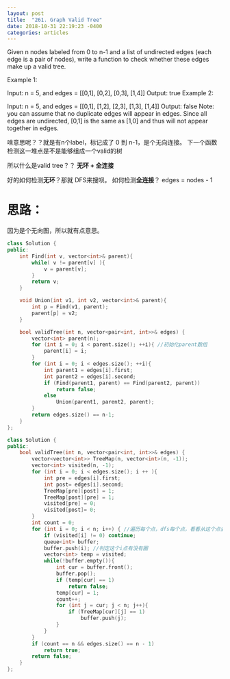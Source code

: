 ```yaml
---
layout: post
title:  "261. Graph Valid Tree"
date: 2018-10-31 22:19:23 -0400
categories: articles
---
```

Given n nodes labeled from 0 to n-1 and a list of undirected edges (each edge is a pair of nodes), write a function to check whether these edges make up a valid tree.

Example 1:

Input: n = 5, and edges = [[0,1], [0,2], [0,3], [1,4]]
Output: true
Example 2:

Input: n = 5, and edges = [[0,1], [1,2], [2,3], [1,3], [1,4]]
Output: false
Note: you can assume that no duplicate edges will appear in edges. Since all edges are undirected, [0,1] is the same as [1,0] and thus will not appear together in edges.

啥意思呢？？就是有n个label，标记成了 0 到 n-1，是个无向连接。 下一个函数检测这一堆点是不是能够组成一个valid的树

所以什么是valid tree？？ **无环 + 全连接**

好的如何检测**无环**？那就 DFS来搜呗。
如何检测**全连接**？ edges = nodes - 1

# 思路：
因为是个无向图，所以就有点意思。
```c++
class Solution {
public:
	int Find(int v, vector<int>& parent){
		while( v != parent[v] ){
			v = parent[v];
		}
		return v;
	}

	void Union(int v1, int v2, vector<int>& parent){
		int p = Find(v1, parent);
		parent[p] = v2;
	}

    bool validTree(int n, vector<pair<int, int>>& edges) {
    	vector<int> parent(n);
    	for (int i = 0; i < parent.size(); ++i){ //初始化parent数组
    		parent[i] = i;
    	}
    	for (int i = 0; i < edges.size(); ++i){
    		int parent1 = edges[i].first;
    		int parent2 = edges[i].second;
    		if (Find(parent1, parent) == Find(parent2, parent))
    			return false;
    		else 
    			Union(parent1, parent2, parent);
    	}
    	return edges.size() == n-1;
    }
};
```

```c++
class Solution {
public:
    bool validTree(int n, vector<pair<int, int>>& edges) {
        vector<vector<int>> TreeMap(n, vector<int>(n, -1));
        vector<int> visited(n, -1);
        for (int i = 0; i < edges.size(); i ++ ){
            int pre = edges[i].first;
            int post= edges[i].second;
            TreeMap[pre][post] = 1;
            TreeMap[post][pre] = 1;
            visited[pre] = 0;
            visited[post]= 0;
        }
        int count = 0;
        for (int i = 0; i < n; i++) { //遍历每个点，dfs每个点，看看从这个点会不会有圈
            if (visited[i] != 0) continue;
            queue<int> buffer;
            buffer.push(i); //判定这个i点有没有圈
            vector<int> temp = visited;
            while(!buffer.empty()){
                int cur = buffer.front();
                buffer.pop();
                if (temp[cur] == 1)
                    return false;
                temp[cur] = 1;
                count++;
                for (int j = cur; j < n; j++){
                    if (TreeMap[cur][j] == 1)
                        buffer.push(j);
                }
            }
        }
        if (count == n && edges.size() == n - 1)
            return true;
        return false;
    }
};
```